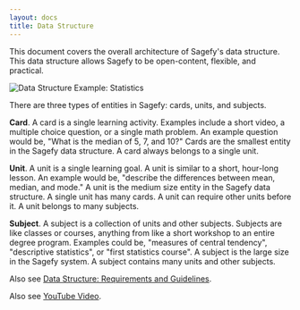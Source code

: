 ```yaml
---
layout: docs
title: Data Structure
---
```


This document covers the overall architecture of Sagefy's data structure. This data structure allows Sagefy to be open-content, flexible, and practical.

![Data Structure Example: Statistics](https://docs.google.com/drawings/d/1idC1i8udNsD5C1yj1K7qKp6cwSkyhwjLXzG-xsXG6gE/pub?w=735&amp;h=280)

There are three types of entities in Sagefy: cards, units, and subjects.

**Card**. A card is a single learning activity. Examples include a short video, a multiple choice question, or a single math problem. An example question would be, "What is the median of 5, 7, and 10?" Cards are the smallest entity in the Sagefy data structure. A card always belongs to a single unit.

**Unit**. A unit is a single learning goal. A unit is similar to a short, hour-long lesson. An example would be, "describe the differences between mean, median, and mode." A unit is the medium size entity in the Sagefy data structure. A single unit has many cards. A unit can require other units before it. A unit belongs to many subjects.

**Subject**. A subject is a collection of units and other subjects. Subjects are like classes or courses, anything from like a short workshop to an entire degree program. Examples could be, "measures of central tendency", "descriptive statistics", or "first statistics course". A subject is the large size in the Sagefy system. A subject contains many units and other subjects.

Also see [Data Structure: Requirements and Guidelines](Data-Structure-Requirements-and-Guidelines).

Also see [YouTube Video](https://youtu.be/gFn4Q9tx7Qs).
